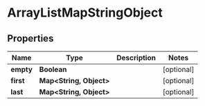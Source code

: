 

# ArrayListMapStringObject


## Properties

| Name | Type | Description | Notes |
|------------ | ------------- | ------------- | -------------|
|**empty** | **Boolean** |  |  [optional] |
|**first** | **Map&lt;String, Object&gt;** |  |  [optional] |
|**last** | **Map&lt;String, Object&gt;** |  |  [optional] |



